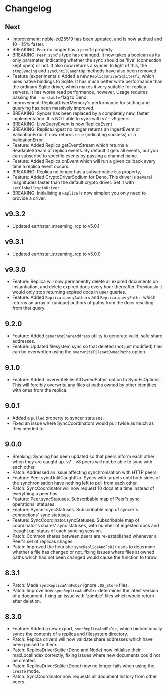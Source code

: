 # Changelog

## Next

- Improvement: noble-ed25519 has been updated, and is now audited and 10 - 15%
  faster.
- BREAKING: `Peer` no longer has a `peerId` property.
- BREAKING: `Peer.sync`'s type has changed. It now takes a boolean as its only
  parameter, indicating whether the sync should be 'live' (connection kept open)
  or not. It also now returns a syncer. In light of this, the `stopSyncing` and
  `syncUntilCaughtUp` methods have also been removed.
- Feature (experimental): Added a new `ReplicaDriverSqliteFfi`, which uses
  native bindings to Sqlite. It has much better write performance than the
  ordinary Sqlite driver, which makes it very suitable for replica servers. It
  has worse read performance, however. Usage requires passing the `--unstable`
  flag to Deno.
- Improvement: ReplicaDriverMemory's performance for setting and querying has
  been massively improved.
- BREAKING: Syncer has been replaced by a completely new, faster implementation.
  It is NOT able to sync with v7 - v9 peers.
- BREAKING: LiveQueryEvent is now ReplicaEvent
- BREAKING: Replica.ingest no longer returns an IngestEvent or ValidationError.
  It now returns `true` (indicating success) or a ValidationError.
- Feature: Added Replica.getEventStream which returns a ReadableStream of
  replica events. By default it gets all events, but you can subscribe to
  specific events by passing a channel name.
- Feature: Added Replica.onEvent which will run a given callback every time a
  replica event occurs.
- BREAKING: Replica no longer has a subscribable `bus` property,
- Feature: Added CryptoDriverSodium for Deno. This driver is several magnitudes
  faster than the default crypto driver. Set it with `setGlobalCryptoDriver`.
- BREAKING: Initialising a `Replica` is now simpler: you only need to provide a
  driver.

## v9.3.2

- Updated earthstar_streaming_rcp to v5.0.1

## v9.3.1

- Updated earthstar_streaming_rcp to v5.0.0

## v9.3.0

- Feature: Replica will now permanently delete all expired documents on
  instantiation, and delete expired docs every hour thereafter. Previously it
  would only stop returning expired docs in user queries.
- Feature: Added `Replica.queryAuthors` and `Replica.queryPaths`, which returns
  an array of (unique) authors of paths from the docs resulting from that query.

## 9.2.0

- Feature: Added `generateShareAddress` utility to generate valid, safe share
  addresses.
- Feature: Updated filesystem sync so that deleted (not just modified) files can
  be overwritten using the `overwriteFilesAtOwnedPaths` option.

## 9.1.0

- Feature: Added 'overwriteFilesAtOwnedPaths' option to SyncFsOptions. This will
  forcibly overwrite any files at paths owned by other identities with ones from
  the replica.

## 9.0.1

- Added a `pulled` property to syncer statuses.
- Fixed an issue where SyncCoordinators would pull twice as much as they needed
  to.

## 9.0.0

- Breaking: Syncing has been updated so that peers inform each other when they
  are caught up. v7 - v8 peers will not be able to sync with each other.
- Patch: Addressed an issue affecting synchronisation with HTTP peers.
- Feature: Peer.syncUntilCaughtUp. Syncs with targets until both sides of the
  synchronisation have nothing left to pull from each other.
- Patch: SyncCoordinator will now request 10 docs at a time instead of
  everything a peer has.
- Feature: Peer.syncStatuses. Subscribable map of Peer's sync operations'
  statuses.
- Feature: Syncer.syncStatuses. Subscribable map of syncer's connections' sync
  statuses.
- Feature: SyncCoordinator.syncStatuses. Subscribable map of coordinator's
  shares' sync statuses, with number of ingested docs and 'caught up' status of
  each syncing session.
- Patch: Common shares between peers are re-established whenever a Peer's set of
  replicas chages.
- Patch: Improved the heuristic `syncReplicaAndFsDir` uses to determine whether
  a file has changed or not, fixing issues where files at owned paths which had
  not been changed would cause the function to throw.

## 8.3.1

- Patch: Made `syncReplicaAndFsDir` ignore `.DS_Store` files.
- Patch: Improve how `syncReplicaAndFsDir` determines the latest version of a
  document, fixing an issue with 'zombie' files which would return after
  deletion.

## 8.3.0

- Feature: Added a new export, `syncReplicaAndFsDir`, which bidirectionally
  syncs the contents of a replica and filesystem directory.
- Patch: Replica drivers will now validate share addresses which have been
  passed to them.
- Patch: ReplicaDriverSqlite (Deno and Node) now initialise their maxLocalIndex
  correctly, fixing issues where new documents could not be created.
- Patch: ReplicaDriverSqlite (Deno) now no longer fails when using the `create`
  mode.
- Patch: SyncCoordinator now requests all document history from other peers.
